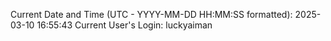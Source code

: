 Current Date and Time (UTC - YYYY-MM-DD HH:MM:SS formatted): 2025-03-10 16:55:43
Current User's Login: luckyaiman
